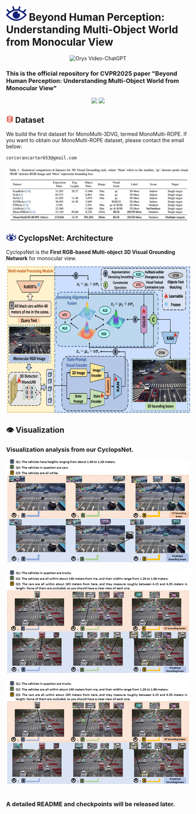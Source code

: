 # <img src="images/Logo.png" height="40"> Beyond Human Perception: Understanding Multi-Object World from Monocular View
<p align="center">
    <img src="https://i.imgur.com/waxVImv.png" alt="Oryx Video-ChatGPT">
</p>

### This is the official repository for CVPR2025 paper **"Beyond Human Perception: Understanding Multi-Object World from Monocular View"**

<div align="center">
  <img src="images/vs1.gif"/>
  <img src="images/vs2.gif"/>
</div>

## <img src="images/data_logo.png" height="20"> Dataset
We build the first dataset for MonoMulti-3DVG, termed MonoMulti-ROPE. If you want to obtain our MonoMulti-ROPE dataset, please contact the email below:
```
corcorancarter653@gmail.com
```

<div align="center">
  <img src="images/dataset.png"/>
</div>

## <img src="images/Logo.png" height="20"> CyclopsNet: Architecture

CyclopsNet is the **First RGB-based Multi-object 3D Visual Grounding Network** for monocular view. 
<div align="center">
  <img src="images/framework.png"/ width="800" height="400">
</div>

## 👁️ Visualization

### Visualization analysis from our CyclopsNet.

<div align="center">
  <img src="images/vs1.png"/>
</div>

<br>

<div align="center">
  <img src="images/vs2.png"/>
</div>

<br>

<div align="center">
  <img src="images/vs3.png"/>
</div>

<br>


### A detailed README and checkpoints will be released later.
